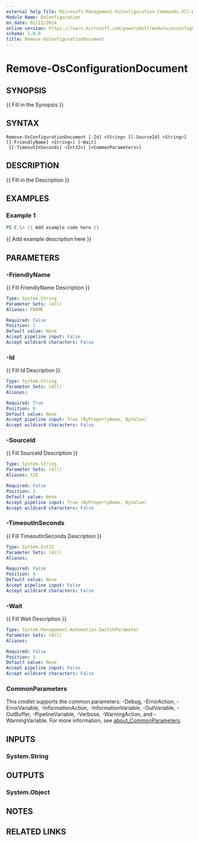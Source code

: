 ```yaml
---
external help file: Microsoft.Management.OsConfiguration.Commands.dll-Help.xml
Module Name: OsConfiguration
ms.date: 02/21/2024
online version: https://learn.microsoft.com/powershell/module/osconfiguration/remove-osconfigurationdocument?view=windowsserver2025-ps&wt.mc_id=ps-gethelp
schema: 2.0.0
title: Remove-OsConfigurationDocument
---
```


# Remove-OsConfigurationDocument

## SYNOPSIS
{{ Fill in the Synopsis }}

## SYNTAX

```
Remove-OsConfigurationDocument [-Id] <String> [[-SourceId] <String>] [[-FriendlyName] <String>] [-Wait]
 [[-TimeoutInSeconds] <Int32>] [<CommonParameters>]
```

## DESCRIPTION
{{ Fill in the Description }}

## EXAMPLES

### Example 1
```powershell
PS C:\> {{ Add example code here }}
```

{{ Add example description here }}

## PARAMETERS

### -FriendlyName
{{ Fill FriendlyName Description }}

```yaml
Type: System.String
Parameter Sets: (All)
Aliases: FNAME

Required: False
Position: 2
Default value: None
Accept pipeline input: False
Accept wildcard characters: False
```

### -Id
{{ Fill Id Description }}

```yaml
Type: System.String
Parameter Sets: (All)
Aliases:

Required: True
Position: 0
Default value: None
Accept pipeline input: True (ByPropertyName, ByValue)
Accept wildcard characters: False
```

### -SourceId
{{ Fill SourceId Description }}

```yaml
Type: System.String
Parameter Sets: (All)
Aliases: SID

Required: False
Position: 1
Default value: None
Accept pipeline input: True (ByPropertyName, ByValue)
Accept wildcard characters: False
```

### -TimeoutInSeconds
{{ Fill TimeoutInSeconds Description }}

```yaml
Type: System.Int32
Parameter Sets: (All)
Aliases:

Required: False
Position: 4
Default value: None
Accept pipeline input: False
Accept wildcard characters: False
```

### -Wait
{{ Fill Wait Description }}

```yaml
Type: System.Management.Automation.SwitchParameter
Parameter Sets: (All)
Aliases:

Required: False
Position: 3
Default value: None
Accept pipeline input: False
Accept wildcard characters: False
```

### CommonParameters
This cmdlet supports the common parameters: -Debug, -ErrorAction, -ErrorVariable, -InformationAction, -InformationVariable, -OutVariable, -OutBuffer, -PipelineVariable, -Verbose, -WarningAction, and -WarningVariable. For more information, see [about_CommonParameters](http://go.microsoft.com/fwlink/?LinkID=113216).

## INPUTS

### System.String

## OUTPUTS

### System.Object
## NOTES

## RELATED LINKS
